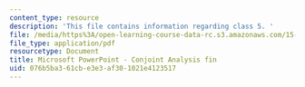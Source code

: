 ```yaml
---
content_type: resource
description: 'This file contains information regarding class 5. '
file: /media/https%3A/open-learning-course-data-rc.s3.amazonaws.com/15-783j-product-design-and-development-spring-2006/076b5ba361cbe3e3af301021e4123517_cls5_cjnt_anls.pdf
file_type: application/pdf
resourcetype: Document
title: Microsoft PowerPoint - Conjoint Analysis fin
uid: 076b5ba3-61cb-e3e3-af30-1021e4123517
---
```

